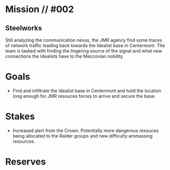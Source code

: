 # Mission // #002
## Steelworks

Still analyzing the communication nexus, the JMR agency find some traces of network traffic leading back towards the Idealist base in Centermont. The team is tasked with finding the lingering source of the signal and what new connections the Idealists have to the Meccovian nobility.

# Goals
- Find and infiltrate the Idealist base in Centermont and hold the location long enough for JMR resouces forces to arrive and secure the base.

# Stakes
- Increased alert from the Crown. Potentially more dangerous resouces being allocated to the Raider groups and new difficulty ammassing resources.

# Reserves
